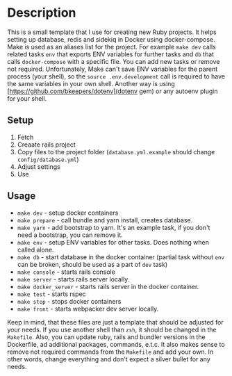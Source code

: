 # Description

This is a small template that I use for creating new Ruby projects. It helps setting up database, redis and sidekiq in Docker using docker-compose. 
Make is used as an aliases list for the project. For example `make dev` calls related tasks `env` that exports ENV variables for further tasks and `db` that calls `docker-compose` with a specific file. You can add new tasks or remove not required.
Unfortunately, Make can't save ENV variables for the parent process (your shell), so the `source .env.development` call is required to have the same variables in your own shell. Another way is using [https://github.com/bkeepers/dotenv](dotenv gem) or any autoenv plugin for your shell.

## Setup

1. Fetch
2. Creaate rails project
3. Copy files to the project folder (`database.yml.example` should change `config/database.yml`)
4. Adjust settings
5. Use

## Usage

 - `make dev` - setup docker containers
 - `make prepare` - call bundle and yarn install, creates database.
 - `make yarn` - add bootstrap to yarn. It's an example task, if you don't need a bootstrap, you can remove it.
 - `make env` - setup ENV variables for other tasks. Does nothing when called alone.
 - `make db` - start database in the docker container (partial task without `env` can be broken, should be used as a part of `dev` task)
 - `make console` - starts rails console
 - `make server` - starts rails server locally.
 - `make docker_server` - starts rails server in the docker container.
 - `make test` - starts rspec
 - `make stop` - stops docker containers
 - `make front` - starts webpacker dev server locally.

Keep in mind, that these files are just a template that should be adjusted for your needs. If you use another shell than `zsh`, it should be changed in the `Makefile`. Also, you can update ruby, rails and bundler versions in the Dockerfile, ad additional packages, commands, e.t.c. It also makes sense to remove not required commands from the `Makefile` and add your own. In other words, change everything and don't expect a silver bullet for any needs.

